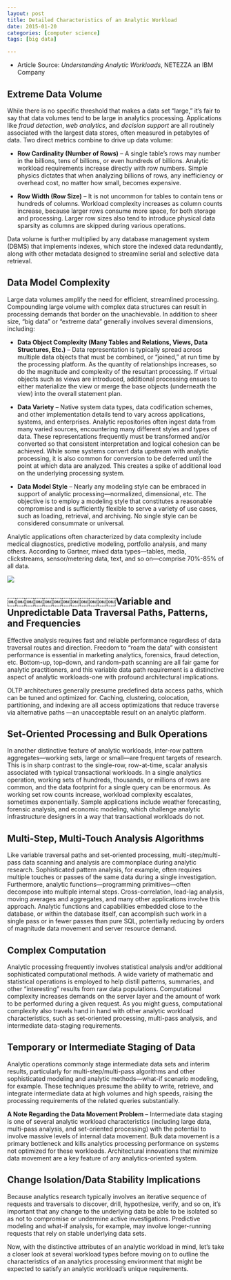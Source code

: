 ```yaml
---
layout: post
title: Detailed Characteristics of an Analytic Workload
date: 2015-01-20
categories: [computer science]
tags: [big data]

---
```



* Article Source: *Understanding Analytic Workloads*, NETEZZA an IBM Company



## Extreme Data Volume
While there is no specific threshold that makes a data set “large,” it’s fair to say that data volumes tend to be large in analytics processing. Applications like *fraud detection*, *web analytics*, and *decision support* are all routinely associated with the largest data stores, often measured in petabytes of data. Two direct metrics combine to drive up data volume:
* **Row Cardinality (Number of Rows)** – A single table’s rows may number in the billions, tens of billions, or even hundreds of billions. Analytic workload requirements increase directly with row numbers. Simple physics dictates that when analyzing billions of rows, any inefficiency or overhead cost, no matter how small, becomes expensive.

* **Row Width (Row Size)** – It is not uncommon for tables to contain tens or hundreds of columns. Workload complexity increases as column counts increase, because larger rows consume more space, for both storage and processing. Larger row sizes also tend to introduce physical data sparsity as columns are skipped during various operations.
Data volume is further multiplied by any database management system (DBMS) that implements indexes, which store the indexed data redundantly, along with other metadata designed to streamline serial and selective data retrieval.
## Data Model Complexity
Large data volumes amplify the need for efficient, streamlined processing. Compounding large volume with complex data structures can result in processing demands that border on the unachievable. In addition to sheer size, “big data” or “extreme data” generally involves several dimensions, including:
* **Data Object Complexity (Many Tables and Relations, Views, Data Structures, Etc.)** – Data representation is typically spread across multiple data objects that must be combined, or “joined,” at run time by the processing platform. As the quantity of relationships increases, so do the magnitude and complexity of the resultant processing. If virtual objects such as views are introduced, additional processing ensues to either materialize the view or merge the base objects (underneath the view) into the overall statement plan.
* **Data Variety** – Native system data types, data codification schemes, and other implementation details tend to vary across applications, systems, and enterprises. Analytic repositories often ingest data from many varied sources, encountering many different styles and types of data. These representations frequently must be transformed and/or converted so that consistent interpretation and logical cohesion can be achieved. While some systems convert data upstream with analytic processing, it is also common for conversion to be deferred until the point at which data are analyzed. This creates a spike of additional load on the underlying processing system.
* **Data Model Style** – Nearly any modeling style can be embraced in support of analytic processing—normalized, dimensional, etc. The objective is to employ a modeling style that constitutes a reasonable compromise and is sufficiently flexible to serve a variety of use cases, such as loading, retrieval, and archiving. No single style can be considered consummate or universal.
Analytic applications often characterized by data complexity include medical diagnostics, predictive modeling, portfolio analysis, and many others. According to Gartner, mixed data types—tables, media, clickstreams, sensor/metering data, text, and so on—comprise 70%-85% of all data.

![](http://sungsoo.github.com/images/four-axes.png)## ￼￼￼￼￼￼￼￼￼￼￼￼Variable and Unpredictable Data Traversal Paths, Patterns, and FrequenciesEffective analysis requires fast and reliable performance regardless of data traversal routes and direction. Freedom to “roam the data” with consistent performance is essential in marketing analytics, forensics, fraud detection, etc. Bottom-up, top-down, and random-path scanning are all fair game for analytic practitioners, and this variable data path requirement is a distinctive aspect of analytic workloads-one with profound architectural implications. 
OLTP architectures generally presume predefined data access paths, which can be tuned and optimized for. Caching, clustering, colocation, partitioning, and indexing are all access optimizations that reduce traverse via alternative paths
—an unacceptable result on an analytic platform.## Set-Oriented Processing and Bulk Operations
In another distinctive feature of analytic workloads, inter-row pattern aggregates—working sets, large or small—are frequent targets of research.
This is in sharp contrast to the single-row, row-at-time, scalar analysis associated with typical transactional workloads. In a single analyticsoperation, working sets of hundreds, thousands, or millions of rows are common, and the data footprint for a single query can be enormous. As working set row counts increase, workload complexity escalates, sometimes exponentially. Sample applications include weather forecasting, forensic analysis, and economic modeling, which challenge analytic infrastructure designers in away that transactional workloads do not.
## Multi-Step, Multi-Touch Analysis Algorithms
Like variable traversal paths and set-oriented processing, multi-step/multi-pass data scanning and analysis are commonplace during analytic research. Sophisticated pattern analysis, for example, often requires multiple touches or passes of the same data during a single investigation. Furthermore, analytic functions—programming primitives—often decompose into multiple internal steps. Cross-correlation, lead-lag analysis, moving averages and aggregates, and many other applications involve this approach. Analytic functions and capabilities embedded close to the database, or within the database itself, can accomplish such work in a single pass or in fewer passes than pure SQL, potentially reducing by orders of magnitude data movement and server resource demand.
## Complex Computation
Analytic processing frequently involves statistical analysis and/or additional sophisticated computational methods. A wide variety of mathematic and statistical operations is employedto help distill patterns, summaries, and other “interesting” results from raw data populations. Computational complexity increases demands on the server layer and the amount of work to be performed during a given request. As you might guess, computational complexity also travels hand in hand with other analytic workload characteristics, such as set-oriented processing, multi-pass analysis, and intermediate data-staging requirements.## Temporary or Intermediate Staging of Data
Analytic operations commonly stage intermediate data sets and interim results, particularly for multi-step/multi-pass algorithms and other sophisticated modeling and analytic methods—what-if scenario modeling, for example. These techniques presume the ability to write, retrieve, and integrate intermediate data at high volumes and high speeds, raising the processing requirements of the related queries substantially.**A Note Regarding the Data Movement Problem** – Intermediate data staging is one of several analytic workload characteristics (including large data, multi-pass analysis, and set-oriented processing) with the potential to involve massive levels of internal data movement. Bulk data movement is a primary bottleneck and kills analytics processing performance on systems not optimized for these workloads. Architectural innovations that minimize data movement are a key feature of any analytics-oriented system.## Change Isolation/Data Stability Implications
Because analytics research typically involves an iterative sequence of requests and traversals to discover, drill, hypothesize, verify, and so on, it’s important that any change to the underlying data be able to be isolated so as not to compromise or undermine active investigations. Predictive modeling and what-if analysis, for example, may involve longer-running requests that rely on stable underlying data sets.
Now, with the distinctive attributes of an analytic workload in mind, let’s take a closer look at several workload types before moving on to outline the characteristics of an analytics processing environment that might be expected to satisfy an analytic workload’s unique requirements.